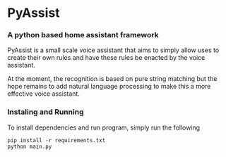 # PyAssist
### A python based home assistant framework

PyAssist is a small scale voice assistant that aims to simply allow uses to create their own rules and have these rules be enacted by the voice assistant.

At the moment, the recognition is based on pure string matching but the hope remains to add natural language processing to make this a more effective voice assistant.

### Instaling and Running

To install dependencies and run program, simply run the following

```
pip install -r requirements.txt
python main.py
```